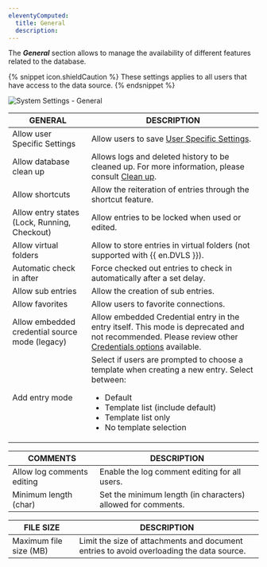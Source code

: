 ```yaml
---
eleventyComputed:
  title: General
  description: 
---
```

The ***General*** section allows to manage the availability of different features related to the database. 

{% snippet icon.shieldCaution %} 
These settings applies to all users that have access to the data source. 
{% endsnippet %}
 
![System Settings - General](https://webdevolutions.azureedge.net/docs/en/rdm/windows/clip10720.png) 

| GENERAL                      | DESCRIPTION                                                            |
|----------------------------- |------------------------------------------------------------------------|
| Allow user Specific Settings                  | Allow users to save [User Specific Settings](/rdm/windows/commands/edit/setting-overrides/specific-settings/).                                                                                                                                                                                                              |
| Allow database clean up                       | Allows logs and deleted history to be cleaned up. For more information, please consult [Clean up](/rdm/windows/commands/administration/).                                                                                                                                                                  |
| Allow shortcuts                               | Allow the reiteration of entries through the shortcut feature.                                                                                                                                                                                                                          |
| Allow entry states (Lock, Running, Checkout)  | Allow entries to be locked when used or edited.                                                                                                                                                                                                                           |
| Allow virtual folders                         | Allow to store entries in virtual folders (not supported with {{ en.DVLS }}).                                                                                                                                                                         |
| Automatic check in after                      | Force checked out entries to check in automatically after a set delay.                                                                                                                                                                            |
| Allow sub entries                             | Allow the creation of sub entries.                                                                                                                                                                                                                                                              
| Allow favorites                               | Allow users to favorite connections.                                                                                                                                                                                                                 
| Allow embedded credential source mode (legacy) | Allow embedded Credential entry in the entry itself. This mode is deprecated and not recommended. Please review other [Credentials options](/rdm/windows/commands/edit/entries/entry-credentials-options/) available.                                                                  |
| Add entry mode                                | Select if users are prompted to choose a template when creating a new entry. Select between: <ul><li>Default</li><li>Template list (include default)</li><li>Template list only</li> <li>No template selection</li></ul>                                                                       |

| COMMENTS              | DESCRIPTION                                                     |
|-----------------------|-----------------------------------------------------------------|
| Allow log comments editing | Enable the log comment editing for all users.              |
| Minimum length (char) | Set the minimum length (in characters) allowed for comments.    |


| FILE SIZE               | DESCRIPTION                                                                                      |
|-------------------------|--------------------------------------------------------------------------------------------------|
| Maximum file size (MB)  | Limit the size of attachments and document entries to avoid overloading the data source.        |
